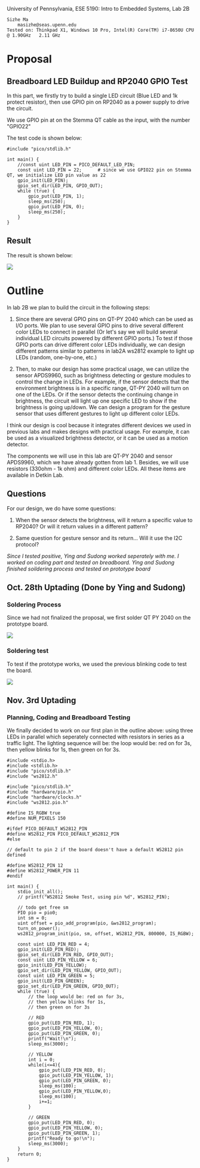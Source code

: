 University of Pennsylvania, ESE 5190: Intro to Embedded Systems, Lab 2B

    Sizhe Ma
        masizhe@seas.upenn.edu
    Tested on: Thinkpad X1, Windows 10 Pro, Intel(R) Core(TM) i7-8650U CPU @ 1.90GHz   2.11 GHz
    
# Proposal

## Breadboard LED Buildup and RP2040 GPIO Test

In this part, we firstly try to build a single LED circuit (Blue LED and 1k protect resistor), then use GPIO pin on RP2040 as a power supply to drive the circuit.

We use GPIO pin at on the Stemma QT cable as the input, with the number "GPIO22"

The test code is shown below:

```
#include "pico/stdlib.h"

int main() {
    //const uint LED_PIN = PICO_DEFAULT_LED_PIN;
    const uint LED_PIN = 22;      # since we use GPIO22 pin on Stemma QT, we initialize LED pin value as 22
    gpio_init(LED_PIN);
    gpio_set_dir(LED_PIN, GPIO_OUT);
    while (true) {
        gpio_put(LED_PIN, 1);    
        sleep_ms(250);
        gpio_put(LED_PIN, 0);
        sleep_ms(250);
    }
}
```
## Result

The result is shown below:

![](https://github.com/MaxMa6150/LAB2B_Proposal/blob/main/LED.gif)


# Outline

In lab 2B we plan to build the circuit in the following steps:

1) Since there are several GPIO pins on QT-PY 2040 which can be used as I/O ports. We plan to use several GPIO pins to drive several different color LEDs to connect in parallel (Or let's say we will build several individual LED circuits powered by different GPIO ports.) To test if those GPIO ports can drive different color LEDs individually, we can design different patterns similar to patterns in lab2A ws2812 example to light up LEDs (random, one-by-one, etc.)

2) Then, to make our design has some practical usage, we can utilize the sensor APDS9960, such as brightness detecting or gesture modules to control the change in LEDs. For example, if the sensor detects that the environment brightness is in a specific range, QT-PY 2040 will turn on one of the LEDs. Or if the sensor detects the continuing change in brightness, the circuit will light up one specific LED to show if the brightness is going up/down. We can design a program for the gesture sensor that uses different gestures to light up different color LEDs.

I think our design is cool because it integrates different devices we used in previous labs and makes designs with practical usage. For example, it can be used as a visualized brightness detector, or it can be used as a motion detector.

The components we will use in this lab are QT-PY 2040 and sensor APDS9960, which we have already gotten from lab 1. Besides, we will use resistors (330ohm - 1k ohm) and different color LEDs. All these items are available in Detkin Lab.

## Questions
For our design, we do have some questions:

1) When the sensor detects the brightness, will it return a specific value to RP2040? Or will it return values in a different pattern?

2) Same question for gesture sensor and its return... Will it use the I2C protocol?

*Since I tested positive, Ying and Sudong worked seperately with me. I worked on coding part and tested on breadboard. Ying and Sudong finished soildering process and tested on prototype board*

## Oct. 28th Uptading (Done by Ying and Sudong)

### Soldering Process

Since we had not finalized the proposal, we first solder QT PY 2040 on the prototype board.

![](https://github.com/MaxMa6150/LAB2B_Proposal/blob/main/soildering.gif)

### Soldering test

To test if the prototype works, we used the previous blinking code to test the board.

![](https://github.com/MaxMa6150/LAB2B_Proposal/blob/main/soildering%20test.gif)

## Nov. 3rd Uptading

### Planning, Coding and Breadboard Testing

We finally decided to work on our first plan in the outline above: using three LEDs in parallel which seperately connected with resistors in series as a traffic light. The lighting sequence will be: the loop would be: red on for 3s, then yellow blinks for 1s, then green on for 3s.

```
#include <stdio.h>
#include <stdlib.h>
#include "pico/stdlib.h"
#include "ws2812.h"

#include "pico/stdlib.h"
#include "hardware/pio.h"
#include "hardware/clocks.h"
#include "ws2812.pio.h"

#define IS_RGBW true
#define NUM_PIXELS 150

#ifdef PICO_DEFAULT_WS2812_PIN
#define WS2812_PIN PICO_DEFAULT_WS2812_PIN
#else

// default to pin 2 if the board doesn't have a default WS2812 pin defined

#define WS2812_PIN 12
#define WS2812_POWER_PIN 11
#endif

int main() {
    stdio_init_all();
    // printf("WS2812 Smoke Test, using pin %d", WS2812_PIN);

    // todo get free sm
    PIO pio = pio0;
    int sm = 0;
    uint offset = pio_add_program(pio, &ws2812_program);
    turn_on_power();
    ws2812_program_init(pio, sm, offset, WS2812_PIN, 800000, IS_RGBW);

    const uint LED_PIN_RED = 4;      
    gpio_init(LED_PIN_RED);
    gpio_set_dir(LED_PIN_RED, GPIO_OUT);
    const uint LED_PIN_YELLOW = 6;      
    gpio_init(LED_PIN_YELLOW);
    gpio_set_dir(LED_PIN_YELLOW, GPIO_OUT);
    const uint LED_PIN_GREEN = 5;      
    gpio_init(LED_PIN_GREEN);
    gpio_set_dir(LED_PIN_GREEN, GPIO_OUT);
    while (true) {
        // the loop would be: red on for 3s, 
        // then yellow blinks for 1s,
        // then green on for 3s

        // RED
        gpio_put(LED_PIN_RED, 1);
        gpio_put(LED_PIN_YELLOW, 0);
        gpio_put(LED_PIN_GREEN, 0);
        printf("Wait!\n");
        sleep_ms(3000);

        // YELLOW
        int i = 0;
        while(i<=4){
            gpio_put(LED_PIN_RED, 0);
            gpio_put(LED_PIN_YELLOW, 1);
            gpio_put(LED_PIN_GREEN, 0);
            sleep_ms(100);
            gpio_put(LED_PIN_YELLOW,0);
            sleep_ms(100);
            i+=1;
        }

        // GREEN
        gpio_put(LED_PIN_RED, 0);
        gpio_put(LED_PIN_YELLOW, 0);
        gpio_put(LED_PIN_GREEN, 1);
        printf("Ready to go!\n");
        sleep_ms(3000);
    }
    return 0;
}
```




